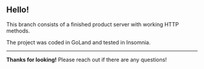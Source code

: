 
## Hello!

<p>This branch consists of a finished product server with working HTTP methods.</p>
<p>The project was coded in GoLand and tested in Insomnia.</p>

---

**Thanks for looking!** Please reach out if there are any questions!
